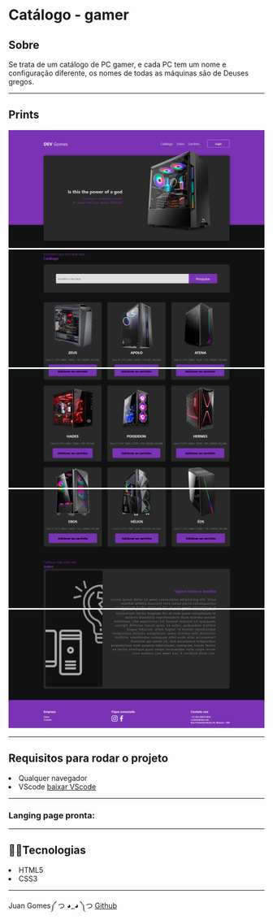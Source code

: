 <h1>Catálogo - gamer</h1>

<h2>Sobre</h2>
<p> Se trata de um catálogo de PC gamer, e cada PC tem um nome e configuração diferente, os nomes de todas as máquinas são de Deuses gregos. 

 ---

<h2>Prints</h2>
<img src="media/print-do-topo.png">
<img src="media/print-do-meio.png">
<img src="media/print-do-meio2.png">
<img src="media/print-do-meio3.png">
<img src="media/print-do-fim.png">

---

<h2>Requisitos para rodar o projeto</h2>
<lu>
    <li> Qualquer navegador 
    <li> VScode <a href="https://code.visualstudio.com/download" target="_blank" rel="external">baixar VScode</a>
</lu>

----
<h3>Langing page pronta: <a href="https://juamgomes.github.io/catalogo-de-PCgamer/" targer="_blank" rel="esternal"> </a> </h3>

---
<h2>👩‍💻Tecnologias</h2>

<lu>
    <li> HTML5
    <li> CSS3
</lu>

---
Juan Gomes༼ つ ◕_◕ ༽つ <a href="https://github.com/juamgomes" target="_blank" rel="external">Github</a>

